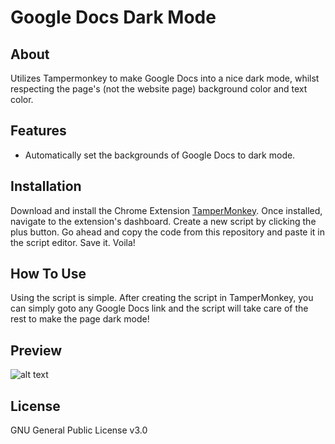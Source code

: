 # Google Docs Dark Mode
## About

Utilizes Tampermonkey to make Google Docs into a nice dark mode, whilst respecting the page's (not the website page) background color and text color.

## Features

- Automatically set the backgrounds of Google Docs to dark mode.

## Installation
Download and install the Chrome Extension [TamperMonkey](https://chrome.google.com/webstore/detail/tampermonkey/dhdgffkkebhmkfjojejmpbldmpobfkfo?hl=en). Once installed, navigate to the extension's dashboard. Create a new script by clicking the plus button. Go ahead and copy the code from this repository and paste it in the script editor. Save it. Voila!

## How To Use
Using the script is simple. After creating the script in TamperMonkey, you can simply goto any Google Docs link and the script will take care of the rest to make the page dark mode!

## Preview
![alt text](https://i.imgur.com/FVaJO5I.png)

## License
GNU General Public License v3.0
